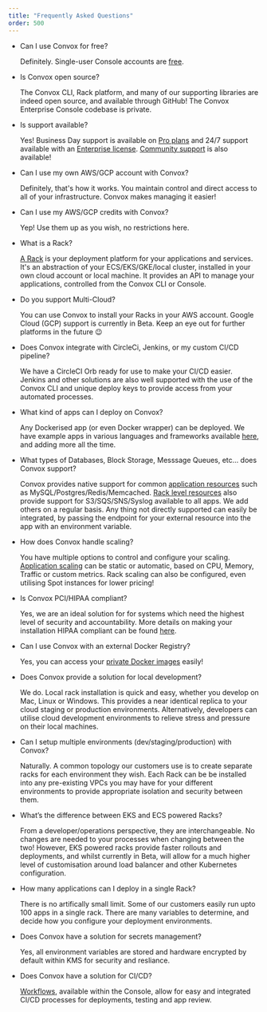 ```yaml
---
title: "Frequently Asked Questions"
order: 500
---
```


* Can I use Convox for free?

  Definitely.  Single-user Console accounts are [free](https://console.convox.com/signup).

* Is Convox open source?

  The Convox CLI, Rack platform, and many of our supporting libraries are indeed open source, and available through GitHub!  The Convox Enterprise Console codebase is private.

* Is support available?

  Yes!  Business Day support is available on [Pro plans](/pricing) and 24/7 support available with an [Enterprise license](/enterprise).  [Community support](https://community.convox.com/) is also available!

* Can I use my own AWS/GCP account with Convox?

  Definitely, that's how it works.  You maintain control and direct access to all of your infrastructure.  Convox makes managing it easier!

* Can I use my AWS/GCP credits with Convox?

  Yep!  Use them up as you wish, no restrictions here.

* What is a Rack?

  [A Rack](/introduction/rack) is your deployment platform for your applications and services.  It's an abstraction of your ECS/EKS/GKE/local cluster, installed in your own cloud account or local machine.  It provides an API to manage your applications, controlled from the Convox CLI or Console.  

* Do you support Multi-Cloud?

  You can use Convox to install your Racks in your AWS account.  Google Cloud (GCP) support is currently in Beta.  Keep an eye out for further platforms in the future 😉

* Does Convox integrate with CircleCi, Jenkins, or my custom CI/CD pipeline?

  We have a CircleCI Orb ready for use to make your CI/CD easier.  Jenkins and other solutions are also well supported with the use of the Convox CLI and unique deploy keys to provide access from your automated processes.  

* What kind of apps can I deploy on Convox?

  Any Dockerised app (or even Docker wrapper) can be deployed.  We have example apps in various languages and frameworks available [here](/example-apps/examples), and adding more all the time.

* What types of Databases, Block Storage, Messsage Queues, etc… does Convox support?

  Convox provides native support for common [application resources](/application/resources) such as MySQL/Postgres/Redis/Memcached.  [Rack level resources](/gen1/resources) also provide support for S3/SQS/SNS/Syslog available to all apps.  We add others on a regular basis.  Any thing not directly supported can easily be integrated, by passing the endpoint for your external resource into the app with an environment variable.  

* How does Convox handle scaling?

  You have multiple options to control and configure your scaling.  [Application scaling](/deployment/scaling) can be static or automatic, based on CPU, Memory, Traffic or custom metrics.  Rack scaling can also be configured, even utilising Spot instances for lower pricing!

* Is Convox PCI/HIPAA compliant?

  Yes, we are an ideal solution for for systems which need the highest level of security and accountability.  More details on making your installation HIPAA compliant can be found [here](reference/hipaa-compliance).

* Can I use Convox with an external Docker Registry?

  Yes, you can access your [private Docker images](/deployment/private-registries) easily!

* Does Convox provide a solution for local development?

  We do.  Local rack installation is quick and easy, whether you develop on Mac, Linux or Windows.  This provides a near identical replica to your cloud staging or production environments.  Alternatively, developers can utilise cloud development environments to relieve stress and pressure on their local machines.

* Can I setup multiple environments (dev/staging/production) with Convox?

  Naturally.  A common topology our customers use is to create separate racks for each environment they wish.  Each Rack can be be installed into any pre-existing VPCs you may have for your different environments to provide appropriate isolation and security between them.

* What’s the difference between EKS and ECS powered Racks?

  From a developer/operations perspective, they are interchangeable.  No changes are needed to your processes when changing between the two!  However, EKS powered racks provide faster rollouts and deployments, and whilst currently in Beta, will allow for a much higher level of customisation around load balancer and other Kubernetes configuration.

* How many applications can I deploy in a single Rack?

  There is no artifically small limit.  Some of our customers easily run upto 100 apps in a single rack.  There are many variables to determine, and decide how you configure your deployment environments.

* Does Convox have a solution for secrets management?

  Yes, all environment variables are stored and hardware encrypted by default within KMS for security and resliance.

* Does Convox have a solution for CI/CD?

  [Workflows](/console/workflows), available within the Console, allow for easy and integrated CI/CD processes for deployments, testing and app review.

